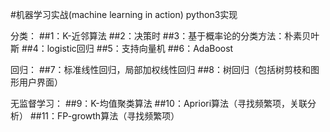 #机器学习实战(machine learning in action) python3实现

分类：
##1：K-近邻算法
##2：决策时
##3：基于概率论的分类方法：朴素贝叶斯
##4：logistic回归
##5：支持向量机
##6：AdaBoost

回归：
##7：标准线性回归，局部加权线性回归
##8：树回归（包括树剪枝和图形用户界面）

无监督学习：
##9：K-均值聚类算法
##10：Apriori算法（寻找频繁项，关联分析）
##11：FP-growth算法（寻找频繁项）

